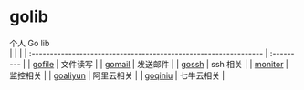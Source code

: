 # golib
个人 Go lib  
|                                                                  |            |
| :--------------------------------------------------------------- | :--------- |
| [gofile](https://github.com/fxtaoo/golib/tree/master/gofile)     | 文件读写   |
| [gomail](https://github.com/fxtaoo/golib/tree/master/gomail)     | 发送邮件   |
| [gossh](https://github.com/fxtaoo/golib/tree/master/gossh)       | ssh 相关   |
| [monitor](https://github.com/fxtaoo/golib/tree/master/monitor)   | 监控相关   |
| [goaliyun](https://github.com/fxtaoo/golib/tree/master/goaliyun) | 阿里云相关 |
| [goqiniu](https://github.com/fxtaoo/golib/tree/master/goqiniu)   | 七牛云相关 |
